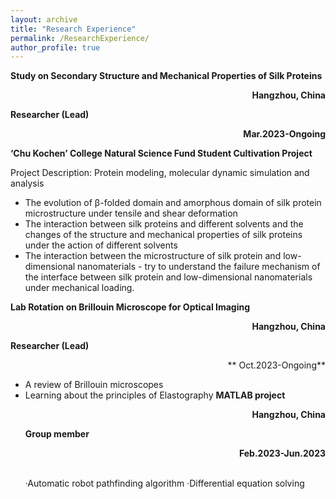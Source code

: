 ```yaml
---
layout: archive
title: "Research Experience"
permalink: /ResearchExperience/
author_profile: true
---
```


**Study on Secondary Structure and Mechanical Properties of Silk Proteins**<p align="right">**Hangzhou, China**</p>

**Researcher (Lead)** <p align="right">**Mar.2023-Ongoing**</p>

**‘Chu Kochen’ College Natural Science Fund Student Cultivation Project**

Project Description: Protein modeling, molecular dynamic simulation and analysis

- The evolution of β-folded domain and amorphous domain of silk protein microstructure under tensile and shear deformation
- The interaction between silk proteins and different solvents and the changes of the structure and mechanical properties of silk proteins under the action of different solvents
- The interaction between the microstructure of silk protein and low-dimensional nanomaterials - try to understand the failure mechanism of the interface between silk protein and low-dimensional nanomaterials under mechanical loading.

**Lab Rotation on Brillouin Microscope for Optical Imaging** <p align="right">**Hangzhou, China**</p>
**Researcher (Lead)**     <p align="right">** Oct.2023-Ongoing**</p>                                                                                    
- A review of Brillouin microscopes
- Learning about the principles of Elastography
**MATLAB project**    <p align="right">**Hangzhou, China**</p>
**Group member**  <p align="right">**Feb.2023-Jun.2023**</p>                                                                                                 
·Automatic robot pathfinding algorithm
·Differential equation solving
